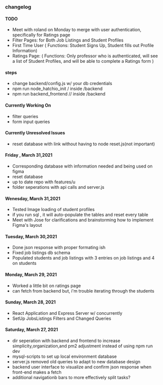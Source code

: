 ### changelog

#### TODO

- Meet with roland on Monday to merge with user authentication, specifically for Ratings page
- Filter Pages: for Both Job Listings and Student Profiles
- First Time User ( Functions: Student Signs Up, Student fills out Profile Information)
- Ratings Page: ( Functions: Only professor who is authenticated, will see a list of Student Profiles, and will be able to complete a Ratings form )

#### steps

- change backend/config.js w/ your db credentials
- npm run node_hatchio_init / inside /backend
- npm run backend_frontend // inside /backend

#### Currently Working On

- filter queries
- form input queries

#### Currently Unresolved Issues

- reset database with link without having to node reset.js(not important)

#### Friday , March 31,2021

- Corresponding database with information needed and being used on figma
- reset database
- up to date repo with features/u
- folder seperations with api calls and server.js

#### Wenesday, March 31,2021

- Tested Image loading of student profiles
- if you run sql , it will auto-populate the tables and reset every table
- Meet with Jose for clarifications and brainstorming how to implement Figma's layout

#### Tuesday, March 30,2021

- Done json response with proper formating ish
- Fixed job listings db schema
- Populated students and job listings with 3 entries on job listings and 4 on students

#### Monday, March 29, 2021

- Worked a little bit on ratings page
- can fetch from backend but, i'm trouble iterating through the students

#### Sunday, March 28, 2021

- React Application and Express Server w/ concurrently
- SetUp JobsListings Filters and Changed Queries

#### Saturday, March 27, 2021

- dir seperation with backend and frontend to increase simplicity,organization,and pm2 adjustment instead of using npm run dev
- mysql-scripts to set up local environment database
- server.js removed old queries to adapt to new database design
- backend user interface to visualize and confirm json response when front-end makes a fetch
- additional navigationb bars to more effectively split tasks?
